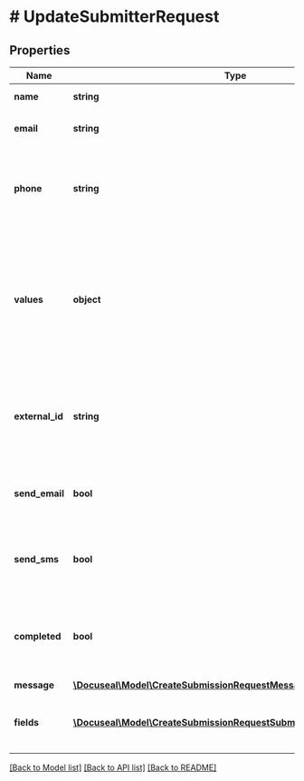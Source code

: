 # # UpdateSubmitterRequest

## Properties

Name | Type | Description | Notes
------------ | ------------- | ------------- | -------------
**name** | **string** | The name of the submitter. | [optional]
**email** | **string** | The email address of the submitter. | [optional]
**phone** | **string** | The phone number of the submitter, formatted according to the E.164 standard. | [optional]
**values** | **object** | An object with pre-filled values for the submission. Use field names for keys of the object. For more configurations see &#x60;fields&#x60; param. | [optional]
**external_id** | **string** | Your application-specific unique string key to identify this submitter within your app. | [optional]
**send_email** | **bool** | Set &#x60;true&#x60; to re-send signature request emails. | [optional]
**send_sms** | **bool** | Set &#x60;true&#x60; to re-send signature request via phone number SMS. | [optional] [default to false]
**completed** | **bool** | Pass &#x60;true&#x60; to mark submitter as completed and auto-signed via API. | [optional]
**message** | [**\Docuseal\Model\CreateSubmissionRequestMessage**](CreateSubmissionRequestMessage.md) |  | [optional]
**fields** | [**\Docuseal\Model\CreateSubmissionRequestSubmittersInnerFieldsInner[]**](CreateSubmissionRequestSubmittersInnerFieldsInner.md) | A list of configurations for template document form fields. | [optional]

[[Back to Model list]](../../README.md#models) [[Back to API list]](../../README.md#endpoints) [[Back to README]](../../README.md)
